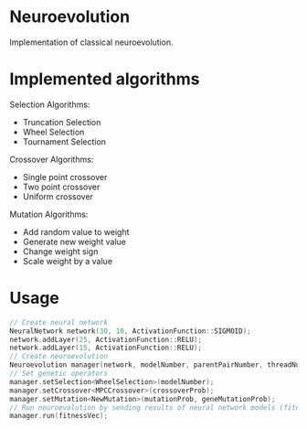 # Neuroevolution

Implementation of classical neuroevolution. 

# Implemented algorithms

Selection Algorithms:

- Truncation Selection
- Wheel Selection
- Tournament Selection

Crossover Algorithms:

- Single point crossover
- Two point crossover
- Uniform crossover

Mutation Algorithms:

- Add random value to weight
- Generate new weight value
- Change weight sign
- Scale weight by a value

# Usage   

```c
// Create neural network
NeuralNetwork network(30, 10, ActivationFunction::SIGMOID);
network.addLayer(25, ActivationFunction::RELU);
network.addLayer(15, ActivationFunction::RELU);
// Create neuroevolution
Neuroevolution manager(network, modelNumber, parentPairNumber, threadNumber);
// Set genetic operators
manager.setSelection<WheelSelection>(modelNumber);
manager.setCrossover<MPCCrossover>(crossoverProb);
manager.setMutation<NewMutation>(mutationProb, geneMutationProb);
// Run neuroevolution by sending results of neural network models (fitness function resutlts)
manager.run(fitnessVec);
```
